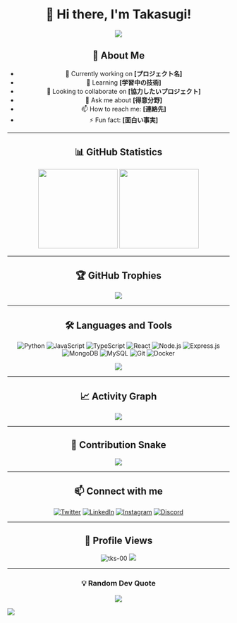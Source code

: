 <div align="center">

# 👋 Hi there, I'm Takasugi!

<img src="https://user-images.githubusercontent.com/73097560/115834477-dbab4500-a447-11eb-908a-139a6edaec5c.gif">

## 🚀 About Me
- 🔭 Currently working on **[プロジェクト名]**
- 🌱 Learning **[学習中の技術]**
- 👯 Looking to collaborate on **[協力したいプロジェクト]**
- 💬 Ask me about **[得意分野]**
- 📫 How to reach me: **[連絡先]**
- ⚡ Fun fact: **[面白い事実]**

</div>

---

<div align="center">

## 📊 GitHub Statistics

<img height="180em" src="https://github-readme-stats.vercel.app/api?username=tks-00&show_icons=true&theme=tokyonight&include_all_commits=true&count_private=true&rank_icon=percentile"/>
<img height="180em" src="https://github-readme-stats.vercel.app/api/top-langs/?username=tks-00&layout=compact&langs_count=8&theme=tokyonight"/>

</div>

---

<div align="center">

## 🏆 GitHub Trophies
<img src="https://github-profile-trophy.vercel.app/?username=tks-00&theme=tokyonight&no-frame=false&no-bg=false&margin-w=4"/>

</div>

---

<div align="center">

## 🛠️ Languages and Tools

![Python](https://img.shields.io/badge/python-3670A0?style=for-the-badge&logo=python&logoColor=ffdd54)
![JavaScript](https://img.shields.io/badge/javascript-%23323330.svg?style=for-the-badge&logo=javascript&logoColor=%23F7DF1E)
![TypeScript](https://img.shields.io/badge/typescript-%23007ACC.svg?style=for-the-badge&logo=typescript&logoColor=white)
![React](https://img.shields.io/badge/react-%2320232a.svg?style=for-the-badge&logo=react&logoColor=%2361DAFB)
![Node.js](https://img.shields.io/badge/node.js-6DA55F?style=for-the-badge&logo=node.js&logoColor=white)
![Express.js](https://img.shields.io/badge/express.js-%23404d59.svg?style=for-the-badge&logo=express&logoColor=%2361DAFB)
![MongoDB](https://img.shields.io/badge/MongoDB-%234ea94b.svg?style=for-the-badge&logo=mongodb&logoColor=white)
![MySQL](https://img.shields.io/badge/mysql-%2300f.svg?style=for-the-badge&logo=mysql&logoColor=white)
![Git](https://img.shields.io/badge/git-%23F05033.svg?style=for-the-badge&logo=git&logoColor=white)
![Docker](https://img.shields.io/badge/docker-%230db7ed.svg?style=for-the-badge&logo=docker&logoColor=white)

<!-- Skill Iconsバージョン -->
<img src="https://skillicons.dev/icons?i=js,ts,python,react,nodejs,express,mongodb,mysql,git,docker,aws,figma" />

</div>

---

<div align="center">

## 📈 Activity Graph
<img src="https://github-readme-activity-graph.vercel.app/graph?username=tks-00&theme=tokyo-night"/>

</div>

---

<div align="center">

## 🐍 Contribution Snake
<img src="https://raw.githubusercontent.com/tks-00/tks-00/output/github-contribution-grid-snake.svg" />

</div>

---

<div align="center">

## 📫 Connect with me

[![Twitter](https://img.shields.io/badge/Twitter-%231DA1F2.svg?style=for-the-badge&logo=Twitter&logoColor=white)](https://twitter.com/your_twitter)
[![LinkedIn](https://img.shields.io/badge/linkedin-%230077B5.svg?style=for-the-badge&logo=linkedin&logoColor=white)](https://linkedin.com/in/your_linkedin)
[![Instagram](https://img.shields.io/badge/Instagram-%23E4405F.svg?style=for-the-badge&logo=Instagram&logoColor=white)](https://instagram.com/your_instagram)
[![Discord](https://img.shields.io/badge/Discord-%237289DA.svg?style=for-the-badge&logo=discord&logoColor=white)](https://discord.gg/your_discord)

</div>

---

<div align="center">

## 👀 Profile Views
<img src="https://komarev.com/ghpvc/?username=tks-00&label=Profile%20views&color=0e75b6&style=flat" alt="tks-00" />

<!-- Moe Counter -->
<img src="https://moe-counter.glitch.me/get/@tks-00?theme=rule34"/>

</div>

---

<div align="center">

### 💡 Random Dev Quote
![](https://quotes-github-readme.vercel.app/api?type=horizontal&theme=tokyonight)

</div>

<img src="https://user-images.githubusercontent.com/73097560/115834477-dbab4500-a447-11eb-908a-139a6edaec5c.gif">
